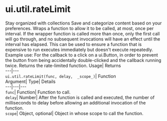  
#  ui.util.rateLimit 
Stay organized with collections  Save and categorize content based on your preferences. 
Wraps a function to allow it to be called, at most, once per interval. If the wrapper function is called more than once, only the first call will go through, and no subsequent invocations will have an effect until the interval has elapsed. This can be used to ensure a function that is expensive to run executes immediately but doesn't execute repeatedly. 
Example use: For the callback to a click on a ui.Button, in order to prevent the button from being accidentally double-clicked and the callback running twice.
Returns the rate-limited function.
Usage| Returns  
---|---  
`ui.util.rateLimit(func, delay,  _scope_)`| Function  
Argument| Type| Details  
---|---|---  
`func`| Function| Function to call.  
`delay`| Number| After the function is called and executed, the number of milliseconds to delay before allowing an additional invocation of the function.  
`scope`| Object, optional| Object in whose scope to call the function.  
